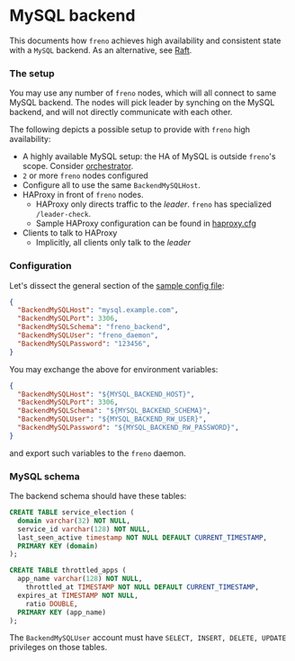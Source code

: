 # MySQL backend


This documents how `freno` achieves high availability and consistent state with a `MySQL` backend. As an alternative, see [Raft](raft.md).


### The setup

You may use any number of `freno` nodes, which will all connect to same MySQL backend. The nodes will pick leader by synching on the MySQL backend, and will not directly communicate with each other.

The following depicts a possible setup to provide with `freno` high availability:

- A highly available MySQL setup: the HA of MySQL is outside `freno`'s scope. Consider [orchestrator](https://github.com/github/orchestrator).
- `2` or more `freno` nodes configured
- Configure all to use the same `BackendMySQLHost`.
- HAProxy in front of `freno` nodes.
  - HAProxy only directs traffic to the _leader_. `freno` has specialized `/leader-check`.
  - Sample HAProxy configuration can be found in [haproxy.cfg](../resources/haproxy.cfg)
- Clients to talk to HAProxy
  - Implicitly, all clients only talk to the _leader_

### Configuration

Let's dissect the general section of the [sample config file](../resources/freno.conf.sample.json):


```json
{
  "BackendMySQLHost": "mysql.example.com",
  "BackendMySQLPort": 3306,
  "BackendMySQLSchema": "freno_backend",
  "BackendMySQLUser": "freno_daemon",
  "BackendMySQLPassword": "123456",
}
```

You may exchange the above for environment variables:

```json
{
  "BackendMySQLHost": "${MYSQL_BACKEND_HOST}",
  "BackendMySQLPort": 3306,
  "BackendMySQLSchema": "${MYSQL_BACKEND_SCHEMA}",
  "BackendMySQLUser": "${MYSQL_BACKEND_RW_USER}",
  "BackendMySQLPassword": "${MYSQL_BACKEND_RW_PASSWORD}",
}
```

and export such variables to the `freno` daemon.


### MySQL schema

The backend schema should have these tables:

```sql
CREATE TABLE service_election (
  domain varchar(32) NOT NULL,
  service_id varchar(128) NOT NULL,
  last_seen_active timestamp NOT NULL DEFAULT CURRENT_TIMESTAMP,
  PRIMARY KEY (domain)
);

CREATE TABLE throttled_apps (
  app_name varchar(128) NOT NULL,
	throttled_at TIMESTAMP NOT NULL DEFAULT CURRENT_TIMESTAMP,
  expires_at TIMESTAMP NOT NULL,
	ratio DOUBLE,
  PRIMARY KEY (app_name)
);
```

The `BackendMySQLUser` account must have `SELECT, INSERT, DELETE, UPDATE` privileges on those tables.
